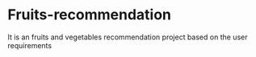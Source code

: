 # Fruits-recommendation
It is an fruits and vegetables recommendation project based on the user requirements
